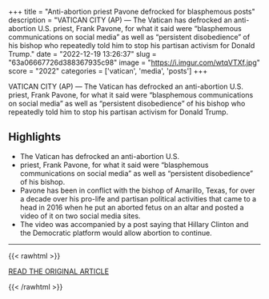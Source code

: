 +++
title = "Anti-abortion priest Pavone defrocked for blasphemous posts"
description = "VATICAN CITY (AP) — The Vatican has defrocked an anti-abortion U.S. priest, Frank Pavone, for what it said were “blasphemous communications on social media” as well as “persistent disobedience” of his bishop who repeatedly told him to stop his partisan activism for Donald Trump."
date = "2022-12-19 13:26:37"
slug = "63a06667726d388367935c98"
image = "https://i.imgur.com/wtqVTXf.jpg"
score = "2022"
categories = ['vatican', 'media', 'posts']
+++

VATICAN CITY (AP) — The Vatican has defrocked an anti-abortion U.S. priest, Frank Pavone, for what it said were “blasphemous communications on social media” as well as “persistent disobedience” of his bishop who repeatedly told him to stop his partisan activism for Donald Trump.

## Highlights

- The Vatican has defrocked an anti-abortion U.S.
- priest, Frank Pavone, for what it said were “blasphemous communications on social media” as well as “persistent disobedience” of his bishop.
- Pavone has been in conflict with the bishop of Amarillo, Texas, for over a decade over his pro-life and partisan political activities that came to a head in 2016 when he put an aborted fetus on an altar and posted a video of it on two social media sites.
- The video was accompanied by a post saying that Hillary Clinton and the Democratic platform would allow abortion to continue.

---

{{< rawhtml >}}
  <p class="article-category">
    <a target="_blank" href="https://apnews.com/article/religion-vatican-city-3f74a581ccce5830dca18d4f3fa95921">READ THE ORIGINAL ARTICLE</a>
  </p>
{{< /rawhtml >}}
